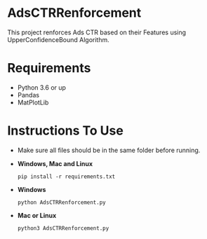 # AdsCTRRenforcement
This project renforces Ads CTR based on their Features using UpperConfidenceBound Algorithm.

# Requirements
 - Python 3.6 or up
 - Pandas
 - MatPlotLib
 
 # Instructions To Use
 - Make sure all files should be in the same folder before running.
 
 - **Windows, Mac and Linux**
   ``` 
   pip install -r requirements.txt
   ```
 - **Windows**
   ```
   python AdsCTRRenforcement.py
   ```
 - **Mac or Linux**
   ```
   python3 AdsCTRRenforcement.py
   ```
